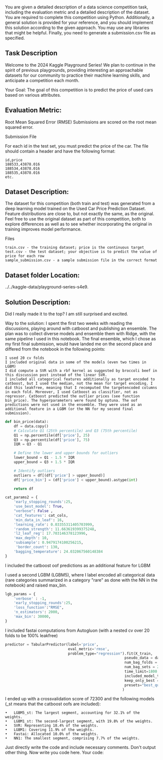 You are given a detailed description of a data science competition task, including the evaluation metric and a detailed description of the dataset. You are required to complete this competition using Python. 
Additionally, a general solution is provided for your reference, and you should implement this solution according to the given approach. 
You may use any libraries that might be helpful.
Finally, you need to generate a submission.csv file as specified.

## Task Description

Welcome to the 2024 Kaggle Playground Series! We plan to continue in the spirit of previous playgrounds, providing interesting an approachable datasets for our community to practice their machine learning skills, and anticipate a competition each month.

Your Goal: The goal of this competition is to predict the price of used cars based on various attributes.

##  Evaluation Metric:
Root Mean Squared Error (RMSE)
Submissions are scored on the root mean squared error.

Submission File

For each id in the test set, you must predict the price of the car. The file should contain a header and have the following format:

    id,price
    188533,43878.016
    188534,43878.016
    188535,43878.016
    etc.

##  Dataset Description:
The dataset for this competition (both train and test) was generated from a deep learning model trained on the Used Car Price Prediction Dataset. Feature distributions are close to, but not exactly the same, as the original. Feel free to use the original dataset as part of this competition, both to explore differences as well as to see whether incorporating the original in training improves model performance.

Files

    train.csv - the training dataset; price is the continuous target
    test.csv - the test dataset; your objective is to predict the value of price for each row
    sample_submission.csv - a sample submission file in the correct format

## Dataset folder Location: 
../../kaggle-data/playground-series-s4e9.

## Solution Description:
Did I really made it to the top? I am still surprised and excited.

Way to the solution: I spent the first two weeks with reading the discussions, playing around with catboost and publishing an ensemble. The plan was to collect diverse models and ensemble them with Ridge, with the same pipeline I used in this notebook. The final ensemble, which I chose as my first final submission, would have landed me on the second place and differed from the notebook in the following points:

    I used 20 cv folds
    I included original data in some of the models (even two times in LGBM)
    I did compute a SVR with a rbf kernel as suggested by broccoli beef in this discussion post instead of the linear SVR.
    I included all categorical features additionally as target encoded to catboost, but I used the median, not the mean for target encoding. I did this leakfree, meaning that I recomputed the targetencoded columns in each fold. Moreover, I used Catboost as classifier, not as regressor. Catboost predicted the outlier prices (see function bin_price). The hyperparameters were found by optuna. The oof predictions were not used in the ensemble. They were used as an additional feature in a LGBM (or the NN for my second final submission).

```python
def bin_price(data):
    df = data.copy()
    # Calculate Q1 (25th percentile) and Q3 (75th percentile)
    Q1 = np.percentile(df['price'], 25)
    Q3 = np.percentile(df['price'], 75)
    IQR = Q3 - Q1

    # Define the lower and upper bounds for outliers
    lower_bound = Q1 - 1.5 * IQR
    upper_bound = Q3 + 1.5 * IQR

    # Identify outliers
    outliers = df[(df['price'] > upper_bound)]
    df['price_bin'] = (df['price'] < upper_bound).astype(int)

    return df
```

```python
cat_params2 = {
    'early_stopping_rounds':25,
    'use_best_model': True,
    "verbose": False ,
    'cat_features': cat_cols,
    'min_data_in_leaf': 16, 
    'learning_rate': 0.03355311405703999, 
    'random_strength': 11.663619399375248, 
    'l2_leaf_reg': 17.703146378123996, 
    'max_depth': 10, 
    'subsample': 0.9479174100256215, 
     'border_count': 130, 
    'bagging_temperature': 24.032067560148384
}
```

I included the catboost oof predictions as an additional feature for LGBM

I used a second LGBM (LGBM5), where I label encoded all categorical data (rare categories summarized in a category "rare" as done with the NN in the notebook) and raised max_bin.

```python
lgb_params = {
    'verbose' : -1,
    'early_stopping_rounds':25,
    'loss_function':"RMSE",
    'n_estimators': 2000, 
    'max_bin': 30000,
}
```

I included fastai computations from Autogluon (with a nested cv over 20 folds to be 100% leakfree)

```python
predictor = TabularPredictor(label='price',
                             eval_metric='rmse',
                             problem_type="regression").fit(X_train,
                                                       pseudo_data = data_original, 
                                                       num_bag_folds = 10,
                                                       num_bag_sets = 2,
                                                       time_limit=1800,
                                                       included_model_types = ['FASTAI'], 
                                                       keep_only_best = True,
                                                       presets="best_quality",
                                                      )
```                                        

I ended up with a crossvalidation score of 72300 and the following models (_st means that the catboost oofs are included):

    •   LGBM5_st: The largest segment, accounting for 32.1% of the weights.
	•	LGBM1_st: The second-largest segment, with 19.8% of the weights.
	•	SVR: Representing 18.4% of the weights.
	•	LGBM1: Covering 11.9% of the weights.
	•	Fastai: Allocated 10.0% of the weights.
	•	NN1: The smallest segment, comprising 7.7% of the weights.


Just directly write the code and include necessary comments. Don't output other thing. Now write you code here. 
Your code: